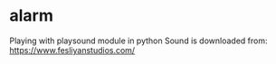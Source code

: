 # alarm

Playing with playsound module in python
Sound is downloaded from: https://www.fesliyanstudios.com/
